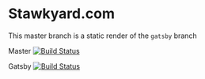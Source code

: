 # Stawkyard.com

This master branch is a static render of the `gatsby` branch

Master
[![Build Status](https://travis-ci.org/stawkyard/stawkyard.github.io.svg?branch=master)](https://travis-ci.org/stawkyard/stawkyard.github.io)

Gatsby
[![Build Status](https://travis-ci.org/stawkyard/stawkyard.github.io.svg?branch=gatsby)](https://travis-ci.org/stawkyard/stawkyard.github.io)
